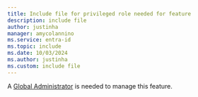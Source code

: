 ```yaml
---
title: Include file for privileged role needed for feature
description: include file
author: justinha
manager: amycolannino
ms.service: entra-id
ms.topic: include
ms.date: 10/03/2024
ms.author: justinha
ms.custom: include file
---
```


A [Global Administrator](~/identity/role-based-access-control/permissions-reference.md#global-administrator) is needed to manage this feature. 